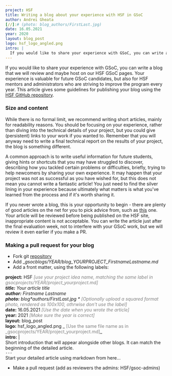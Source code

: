 ```yaml
---
project: HSF
title: Writing a blog about your experience with HSF in GSoC
author: Andrei Gheata
[//]:# (photo: blog_authors/FirstLast.jpg)
date: 16.05.2021
year: 2020
layout: blog_post
logo: hsf_logo_angled.png
intro: |
  If you would like to share your experience with GSoC, you can write a blog that we will review and maybe host on our HSF GSoC pages. Your experience is valuable for future GSoC candidates, but also for HSF mentors and administrators who are striving to improve the program every year. This article gives some guidelines for publishing your blog using the [HSF GitHub repository](https://github.com/HSF/hsf.github.io).
---
```


If you would like to share your experience with GSoC, you can write a blog that
we will review and maybe host on our HSF GSoC pages. Your experience is valuable
for future GSoC candidates, but also for HSF mentors and administrators who are
striving to improve the program every year. This article gives some guidelines
for publishing your blog using the
[HSF GitHub repository](https://github.com/HSF/hsf.github.io).

### Size and content

While there is no formal limit, we recommend writing short articles, mainly for
readability reasons. You should be focusing on your experience, rather than
diving into the technical details of your project, but you could give
(persistent) links to your work if you wanted to. Remember that you will anyway
need to write a final technical report on the results of your project, the blog
is something different.

A common approach is to write useful information for future students, giving
hints or shortcuts that you may have struggled to discover, describing how you
tackled certain problems or difficulties, briefly, trying to help newcomers by
sharing your own experience. It may happen that your project was not as
successful as you have wished for, but this does not mean you cannot write a
fantastic article! You just need to find the silver lining in your experience
because ultimately what matters is what you've learned from the process and if
it's worth sharing it.

If you never wrote a blog, this is your opportunity to begin - there are plenty
of good articles on the net for you to pick advice from, such as
[this](https://smartblogger.com/how-to-write-a-blog-post/) one. Your article
will be reviewed before being published on the HSF site, inappropriate content
is not acceptable. You can write the article just after the final evaluation
week, not to interfere with your GSoC work, but we will review it even earlier
if you make a PR.

### Making a pull request for your blog

- Fork git [repository](https://github.com/HEP-SF/hep-sf.github.io)
- Add \__gsocblogs/YEAR/blog_YOURPROJECT_FirstnameLastname.md_
- Add a front matter, using the following labels:

**project:** HSF _<span style="color:grey"> [use your project idea name,
matching the same label in
_gsocprojects/YEAR/project_yourproject.md]</span>_<br/> **title:** Your article
title<br/> **author:** Firstname Lastname<br/> **photo:**
blog*authors/FirstLast.jpg *<span style="color:grey"> [Optionally upload a
squared format photo, rendered as 100x100, othrwise don't use the
label]</span>_<br/> **date:** 16.05.2021 _<span style="color:grey"> [Use the
date when you wrote the article]</span>_<br/> **year:** 2021
_<span style="color:grey"> [Make sure the year is correct]</span>_<br/>
**layout:** blog_post<br/> **logo:** hsf_logo_angled.png
_<span style="color:grey"> [Use the same file name as in
_gsocprojects/YEAR/project_yourproject.md]</span>\_<br/> **intro:** |<br/> Short
introduction that will appear alongside other blogs. It can match the beginning
of the detailed article.<br/> `---`<br/> Start your detailed article using
markdown from here...

- Make a pull request (add as reviewers the admins: HSF/gsoc-admins)
